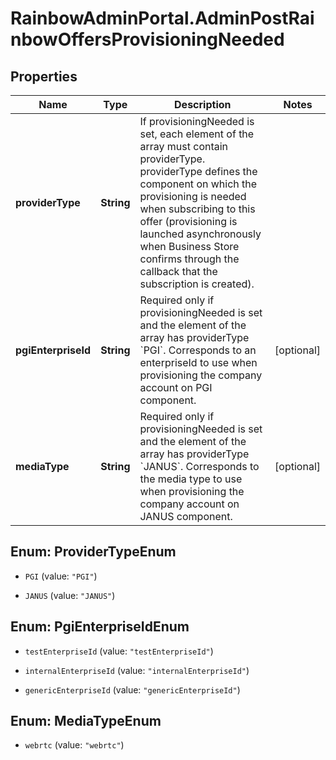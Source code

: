 # RainbowAdminPortal.AdminPostRainbowOffersProvisioningNeeded

## Properties

Name | Type | Description | Notes
------------ | ------------- | ------------- | -------------
**providerType** | **String** | If provisioningNeeded is set, each element of the array must contain providerType. providerType defines the component on which the provisioning is needed when subscribing to this offer (provisioning is launched asynchronously when Business Store confirms through the callback that the subscription is created). | 
**pgiEnterpriseId** | **String** | Required only if provisioningNeeded is set and the element of the array has providerType &#x60;PGI&#x60;. Corresponds to an enterpriseId to use when provisioning the company account on PGI component. | [optional] 
**mediaType** | **String** | Required only if provisioningNeeded is set and the element of the array has providerType &#x60;JANUS&#x60;. Corresponds to the media type to use when provisioning the company account on JANUS component. | [optional] 



## Enum: ProviderTypeEnum


* `PGI` (value: `"PGI"`)

* `JANUS` (value: `"JANUS"`)





## Enum: PgiEnterpriseIdEnum


* `testEnterpriseId` (value: `"testEnterpriseId"`)

* `internalEnterpriseId` (value: `"internalEnterpriseId"`)

* `genericEnterpriseId` (value: `"genericEnterpriseId"`)





## Enum: MediaTypeEnum


* `webrtc` (value: `"webrtc"`)




